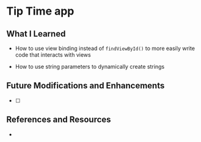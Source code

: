# Tip Time app


## What I Learned

* How to use view binding instead of ```findViewById()``` to more easily write code that interacts with views

* How to use string parameters to  dynamically create strings

## Future Modifications and Enhancements

-[ ]

## References and Resources

* []()